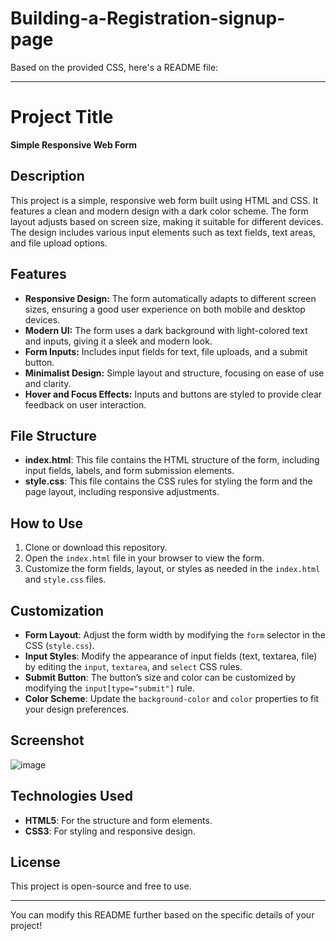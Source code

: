 # Building-a-Registration-signup-page

Based on the provided CSS, here's a README file:

---

# Project Title

**Simple Responsive Web Form**

## Description

This project is a simple, responsive web form built using HTML and CSS. It features a clean and modern design with a dark color scheme. The form layout adjusts based on screen size, making it suitable for different devices. The design includes various input elements such as text fields, text areas, and file upload options. 

## Features

- **Responsive Design:** The form automatically adapts to different screen sizes, ensuring a good user experience on both mobile and desktop devices.
- **Modern UI:** The form uses a dark background with light-colored text and inputs, giving it a sleek and modern look.
- **Form Inputs:** Includes input fields for text, file uploads, and a submit button.
- **Minimalist Design:** Simple layout and structure, focusing on ease of use and clarity.
- **Hover and Focus Effects:** Inputs and buttons are styled to provide clear feedback on user interaction.

## File Structure

- **index.html**: This file contains the HTML structure of the form, including input fields, labels, and form submission elements.
- **style.css**: This file contains the CSS rules for styling the form and the page layout, including responsive adjustments.

## How to Use

1. Clone or download this repository.
2. Open the `index.html` file in your browser to view the form.
3. Customize the form fields, layout, or styles as needed in the `index.html` and `style.css` files.

## Customization

- **Form Layout**: Adjust the form width by modifying the `form` selector in the CSS (`style.css`).
- **Input Styles**: Modify the appearance of input fields (text, textarea, file) by editing the `input`, `textarea`, and `select` CSS rules.
- **Submit Button**: The button’s size and color can be customized by modifying the `input[type="submit"]` rule.
- **Color Scheme**: Update the `background-color` and `color` properties to fit your design preferences.

## Screenshot
![image](https://github.com/user-attachments/assets/f72cdcc1-81dd-48d1-b3f8-b5d9fccb1d47)


## Technologies Used

- **HTML5**: For the structure and form elements.
- **CSS3**: For styling and responsive design.

## License

This project is open-source and free to use.

---

You can modify this README further based on the specific details of your project!
